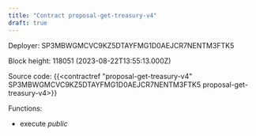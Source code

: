 ```yaml
---
title: "Contract proposal-get-treasury-v4"
draft: true
---
```

Deployer: SP3MBWGMCVC9KZ5DTAYFMG1D0AEJCR7NENTM3FTK5


 



Block height: 118051 (2023-08-22T13:55:13.000Z)

Source code: {{<contractref "proposal-get-treasury-v4" SP3MBWGMCVC9KZ5DTAYFMG1D0AEJCR7NENTM3FTK5 proposal-get-treasury-v4>}}

Functions:

* execute _public_
